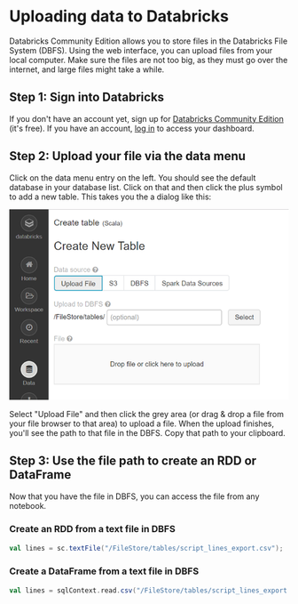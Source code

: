 # Uploading data to Databricks

Databricks Community Edition allows you to store files in the Databricks File System (DBFS). Using the web interface, you can upload files from your local computer. Make sure the files are not too big, as they must go over the internet, and large files might take a while.

## Step 1: Sign into Databricks

If you don't have an account yet, sign up for [Databricks Community Edition](https://databricks.com/try-databricks) (it's free). If you have an account, [log in](https://community.cloud.databricks.com/login.html) to access your dashboard.

## Step 2: Upload your file via the data menu

Click on the data menu entry on the left. You should see the default database in your database list. Click on that and then click the plus symbol to add a new table. This takes you the a dialog like this:

![Databricks Create Table Dialog](/media/databricks-create-table-dialog.png)

Select "Upload File" and then click the grey area (or drag & drop a file from your file browser to that area) to upload a file. When the upload finishes, you'll see the path to that file in the DBFS. Copy that path to your clipboard.

## Step 3: Use the file path to create an RDD or DataFrame

Now that you have the file in DBFS, you can access the file from any notebook.

### Create an RDD from a text file in DBFS

```scala
val lines = sc.textFile("/FileStore/tables/script_lines_export.csv");
```

### Create a DataFrame from a text file in DBFS

```scala
val lines = sqlContext.read.csv("/FileStore/tables/script_lines_export.csv");
```
